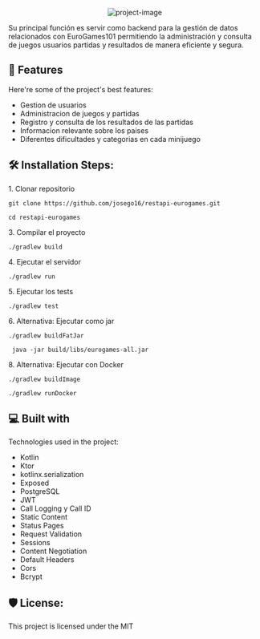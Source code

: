 <p align="center"><img src="https://socialify.git.ci/josego16/restapi-eurogames/image?custom_language=Kotlin&amp;font=Source+Code+Pro&amp;language=1&amp;name=1&amp;owner=1&amp;pattern=Circuit+Board&amp;theme=Light" alt="project-image"></p>

<p id="description">Su principal función es servir como backend para la gestión de datos relacionados con EuroGames101 permitiendo la administración y consulta de juegos usuarios partidas y resultados de manera eficiente y segura.</p>

  
  
<h2>🧐 Features</h2>

Here're some of the project's best features:

*   Gestion de usuarios
*   Administracion de juegos y partidas
*   Registro y consulta de los resultados de las partidas
*   Informacion relevante sobre los paises
*   Diferentes dificultades y categorias en cada minijuego

<h2>🛠️ Installation Steps:</h2>

<p>1. Clonar repositorio</p>

```
git clone https://github.com/josego16/restapi-eurogames.git
```

```
cd restapi-eurogames
```

<p>3. Compilar el proyecto</p>

```
./gradlew build
```

<p>4. Ejecutar el servidor</p>

```
./gradlew run
```

<p>5. Ejecutar los tests</p>

```
./gradlew test
```

<p>6. Alternativa: Ejecutar como jar</p>

```
./gradlew buildFatJar
```

```
 java -jar build/libs/eurogames-all.jar
```

<p>8. Alternativa: Ejecutar con Docker</p>

```
./gradlew buildImage
```

```
./gradlew runDocker
```

  
  
<h2>💻 Built with</h2>

Technologies used in the project:

*   Kotlin
*   Ktor
*   kotlinx.serialization
*   Exposed
*   PostgreSQL
*   JWT
*   Call Logging y Call ID
*   Static Content
*   Status Pages
*   Request Validation
*   Sessions
*   Content Negotiation
*   Default Headers
*   Cors
*   Bcrypt

<h2>🛡️ License:</h2>

This project is licensed under the MIT
